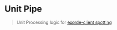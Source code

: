 # Unit Pipe
> Unit Processing logic for [exorde-client spotting](https://github.com/exorde-labs/Exorde-Client-Microservice-Mint/tree/main/client/spot)
